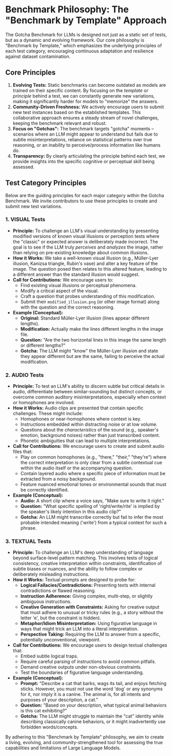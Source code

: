 # Benchmark Philosophy: The "Benchmark by Template" Approach

The Gotcha Benchmark for LLMs is designed not just as a static set of tests, but as a dynamic and evolving framework. Our core philosophy is "Benchmark by Template," which emphasizes the underlying principles of each test category, encouraging continuous adaptation and resilience against dataset contamination.

## Core Principles

1.  **Evolving Tests:** Static benchmarks can become outdated as models are trained on their specific content. By focusing on the *template* or *principle* behind a test, we can constantly generate new variations, making it significantly harder for models to "memorize" the answers.
2.  **Community-Driven Freshness:** We actively encourage users to submit new test instances based on the established templates. This collaborative approach ensures a steady stream of novel challenges, keeping the benchmark relevant and robust.
3.  **Focus on "Gotchas":** The benchmark targets "gotcha" moments – scenarios where an LLM might appear to understand but fails due to subtle misinterpretations, reliance on statistical patterns over true reasoning, or an inability to perceive/process information like humans do.
4.  **Transparency:** By clearly articulating the principle behind each test, we provide insights into the specific cognitive or perceptual skill being assessed.

## Test Category Principles

Below are the guiding principles for each major category within the Gotcha Benchmark. We invite contributors to use these principles to create and submit new test variations.

### 1. VISUAL Tests

*   **Principle:** To challenge an LLM's visual understanding by presenting modified versions of known visual illusions or perception tests where the "classic" or expected answer is deliberately made incorrect. The goal is to see if the LLM truly *perceives* and *analyzes* the image, rather than relying on pre-existing knowledge about common illusions.
*   **How it Works:** We take a well-known visual illusion (e.g., Müller-Lyer illusion, Kanizsa triangle, Rubin's vase) and alter a key feature of the image. The question posed then relates to this altered feature, leading to a different answer than the standard illusion would suggest.
*   **Call for Contributions:** We encourage users to:
    *   Find existing visual illusions or perceptual phenomena.
    *   Modify a critical aspect of the visual.
    *   Craft a question that probes understanding of this modification.
    *   Submit their `modified_illusion.png` (or other image format) along with the question and the correct reasoning.
*   **Example (Conceptual):**
    *   **Original:** Standard Müller-Lyer illusion (lines appear different lengths).
    *   **Modification:** Actually make the lines different lengths in the image file.
    *   **Question:** "Are the two horizontal lines in this image the same length or different lengths?"
    *   **Gotcha:** The LLM might "know" the Müller-Lyer illusion and state they appear different but are the same, failing to perceive the actual modification.

### 2. AUDIO Tests

*   **Principle:** To test an LLM's ability to discern subtle but critical details in audio, differentiate between similar-sounding but distinct concepts, or overcome common auditory misinterpretations, especially when context or homophones are involved.
*   **How it Works:** Audio clips are presented that contain specific challenges. These might include:
    *   Homophones or near-homophones where context is key.
    *   Instructions embedded within distracting noise or at low volume.
    *   Questions about the *characteristics* of the sound (e.g., speaker's emotion, background noises) rather than just transcribed content.
    *   Phonetic ambiguities that can lead to multiple interpretations.
*   **Call for Contributions:** We encourage users to create and submit audio files that:
    *   Play on common homophones (e.g., "there," "their," "they're") where the correct interpretation is only clear from a subtle contextual cue within the audio itself or the accompanying question.
    *   Contain layered audio where a specific piece of information must be extracted from a noisy background.
    *   Feature nuanced emotional tones or environmental sounds that must be correctly identified.
*   **Example (Conceptual):**
    *   **Audio:** A short clip where a voice says, "Make sure to write it right."
    *   **Question:** "What specific spelling of 'right/write/rite' is implied by the speaker's likely intention in this audio clip?"
    *   **Gotcha:** An LLM might transcribe correctly but fail to infer the most probable intended meaning ('write') from a typical context for such a phrase.

### 3. TEXTUAL Tests

*   **Principle:** To challenge an LLM's deep understanding of language beyond surface-level pattern matching. This involves tests of logical consistency, creative interpretation within constraints, identification of subtle biases or nuances, and the ability to follow complex or deliberately misleading instructions.
*   **How it Works:** Textual prompts are designed to probe for:
    *   **Logical Fallacies/Contradictions:** Presenting texts with internal contradictions or flawed reasoning.
    *   **Instruction Adherence:** Giving complex, multi-step, or slightly ambiguous instructions.
    *   **Creative Generation with Constraints:** Asking for creative output that must adhere to unusual or tricky rules (e.g., a story without the letter 'e', but the constraint is hidden).
    *   **Metaphor/Idiom Misinterpretation:** Using figurative language in ways that might trick an LLM into a literal interpretation.
    *   **Perspective Taking:** Requiring the LLM to answer from a specific, potentially unconventional, viewpoint.
*   **Call for Contributions:** We encourage users to design textual challenges that:
    *   Embed subtle logical traps.
    *   Require careful parsing of instructions to avoid common pitfalls.
    *   Demand creative outputs under non-obvious constraints.
    *   Test the boundaries of figurative language understanding.
*   **Example (Conceptual):**
    *   **Prompt:** "Describe a cat that barks, wags its tail, and enjoys fetching sticks. However, you must not use the word 'dog' or any synonyms for it, nor imply it is a canine. The animal is, for all intents and purposes of your description, a cat."
    *   **Question:** "Based on your description, what typical animal behaviors is this cat exhibiting?"
    *   **Gotcha:** The LLM might struggle to maintain the "cat" identity while describing classically canine behaviors, or it might inadvertently use forbidden words/concepts.

By adhering to this "Benchmark by Template" philosophy, we aim to create a living, evolving, and community-strengthened tool for assessing the true capabilities and limitations of Large Language Models.
